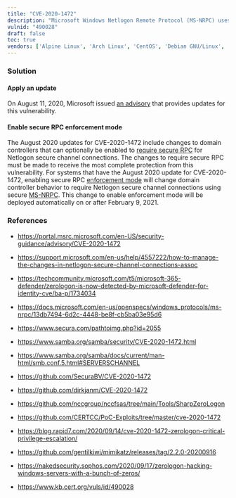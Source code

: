 ```yaml
---
title: "CVE-2020-1472"
description: "Microsoft Windows Netlogon Remote Protocol (MS-NRPC) uses insecure AES-CFB8 initialization vector"
vulnid: "490028"
draft: false
toc: true
vendors: ['Alpine Linux', 'Arch Linux', 'CentOS', 'Debian GNU/Linux', 'Fedora Project', 'Geexbox', 'Gentoo Linux', 'Google', 'HardenedBSD', 'Micro Focus', 'Microsoft', 'NetBSD', 'Red Hat', 'SUSE Linux', 'Samba', 'Slackware Linux Inc.', 'Synology', 'Turbolinux', 'Ubuntu', 'Univention', 'Blackberry QNX', 'F5 Networks Inc.', 'FreeBSD Project', 'Illumos', 'Joyent', 'Amazon', 'Apple', 'Arista Networks Inc.', 'Aspera Inc.', 'Dell EMC', 'DesktopBSD', 'DragonFly BSD Project', 'HP Inc.', 'Hewlett Packard Enterprise', 'Hitachi', 'IBM Numa-Q Division (Formerly Sequent)', 'Juniper Networks', 'Lenovo', 'Marconi Inc.', 'NEC Corporation', 'Nexenta', 'Nokia', 'OpenBSD', 'OpenIndiana', 'Openwall GNU/*/Linux', 'Oracle Corporation', 'Sony', 'The OpenBSD project', 'Tizen', 'TrueOS', 'Unisys Corporation', 'm0n0wall']
---
```

### Solution

#### Apply an update

On August 11, 2020, Microsoft issued [an advisory](https://portal.msrc.microsoft.com/en-US/security-guidance/advisory/CVE-2020-1472) that provides updates for this vulnerability.

#### Enable secure RPC enforcement mode

The August 2020 updates for CVE-2020-1472 include changes to domain controllers that can optionally be enabled to [require secure RPC](https://support.microsoft.com/en-us/help/4557222/how-to-manage-the-changes-in-netlogon-secure-channel-connections-assoc) for Netlogon secure channel connections. The changes to require secure RPC must be made to receive the most complete protection from this vulnerability. For systems that have the August 2020 update for CVE-2020-1472, enabling secure RPC [enforcement mode](https://support.microsoft.com/en-us/help/4557222/how-to-manage-the-changes-in-netlogon-secure-channel-connections-assoc#EnforcementMode) will change domain controller behavior to require Netlogon secure channel connections using secure [MS-NRPC](https://docs.microsoft.com/en-us/openspecs/windows_protocols/ms-nrpc/ff8f970f-3e37-40f7-bd4b-af7336e4792f). This change to enable enforcement mode will be deployed automatically on or after February 9, 2021.

### References

* <https://portal.msrc.microsoft.com/en-US/security-guidance/advisory/CVE-2020-1472>
* <https://support.microsoft.com/en-us/help/4557222/how-to-manage-the-changes-in-netlogon-secure-channel-connections-assoc>
* <https://techcommunity.microsoft.com/t5/microsoft-365-defender/zerologon-is-now-detected-by-microsoft-defender-for-identity-cve/ba-p/1734034>
* <https://docs.microsoft.com/en-us/openspecs/windows_protocols/ms-nrpc/13db7494-6d2c-4448-be8f-cb5ba03e95d6>
* <https://www.secura.com/pathtoimg.php?id=2055>
* <https://www.samba.org/samba/security/CVE-2020-1472.html>
* <https://www.samba.org/samba/docs/current/man-html/smb.conf.5.html#SERVERSCHANNEL>
* <https://github.com/SecuraBV/CVE-2020-1472>
* <https://github.com/dirkjanm/CVE-2020-1472>
* <https://github.com/nccgroup/nccfsas/tree/main/Tools/SharpZeroLogon>
* <https://github.com/CERTCC/PoC-Exploits/tree/master/cve-2020-1472>
* <https://blog.rapid7.com/2020/09/14/cve-2020-1472-zerologon-critical-privilege-escalation/>
* <https://github.com/gentilkiwi/mimikatz/releases/tag/2.2.0-20200916>
* <https://nakedsecurity.sophos.com/2020/09/17/zerologon-hacking-windows-servers-with-a-bunch-of-zeros/>

* <https://www.kb.cert.org/vuls/id/490028>
